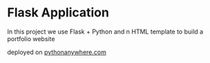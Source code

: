 # Flask Application
In this project we use Flask + Python and n HTML template to build a portfolio website

deployed on [pythonanywhere.com](https://omidreza.pythonanywhere.com/)

